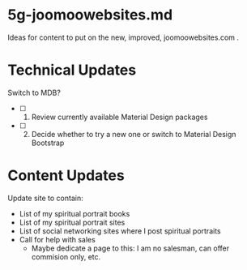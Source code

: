 
# 5g-joomoowebsites.md

Ideas for content to put on the new, improved, joomoowebsites.com .

# Technical Updates

Switch to MDB?

- [ ] 1. Review currently available Material Design packages
- [ ] 2. Decide whether to try a new one or switch to Material Design Bootstrap

# Content Updates

Update site to contain:

- List of my spiritual portrait books
- List of my spiritual portrait sites
- List of social networking sites where I post spiritual portraits
- Call for help with sales
  - Maybe dedicate a page to this: I am no salesman, can offer commision only, etc.


